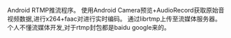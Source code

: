Android RTMP推流程序。
使用Android Camera预览+AudioRecord获取原始音视频数据,进行x264+faac对进行实时编码。
通过librtmp上传至流媒体服务器。
个人不懂流媒体开发,对于rtmp封包都是baidu google来的。